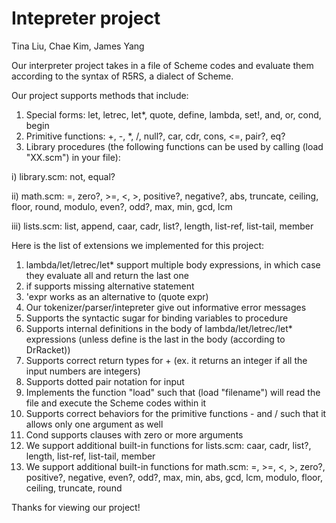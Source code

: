 # Intepreter project
Tina Liu, Chae Kim, James Yang


Our interpreter project takes in a file of Scheme codes and evaluate them according to the syntax of R5RS, a dialect of Scheme. 

Our project supports methods that include:
1) Special forms: let, letrec, let*, quote, define, lambda, set!, and, or, cond, begin
2) Primitive functions: +, -, *, /, null?, car, cdr, cons, <=, pair?, eq?
3) Library procedures (the following functions can be used by calling (load "XX.scm") in your file):

  i) library.scm: not, equal?
  
  ii) math.scm: =, zero?, >=, <, >, positive?, negative?, abs, truncate, ceiling, floor, round, modulo, even?, odd?, max, min, gcd, lcm
  
  iii) lists.scm: list, append, caar, cadr, list?, length, list-ref, list-tail, member


Here is the list of extensions we implemented for this project:
1) lambda/let/letrec/let* support multiple body expressions, in which case they evaluate all and return the last one
2) if supports missing alternative statement
3) 'expr works as an alternative to (quote expr)
4) Our tokenizer/parser/intepreter give out informative error messages
5) Supports the syntactic sugar for binding variables to procedure
6) Supports internal definitions in the body of lambda/let/letrec/let* expressions (unless define is the last in the body (according to DrRacket))
7) Supports correct return types for + (ex. it returns an integer if all the input numbers are integers)
8) Supports dotted pair notation for input
9) Implements the function "load" such that (load "filename") will read the file and execute the Scheme codes within it
10) Supports correct behaviors for the primitive functions - and / such that it allows only one argument as well
11) Cond supports clauses with zero or more arguments
12) We support additional built-in functions for lists.scm: caar, cadr, list?, length, list-ref, list-tail, member
13) We support additional built-in functions for math.scm: =, >=, <, >, zero?, positive?, negative, even?, odd?, max, min, abs, gcd, lcm, modulo, floor, ceiling, truncate, round


Thanks for viewing our project! 
            
